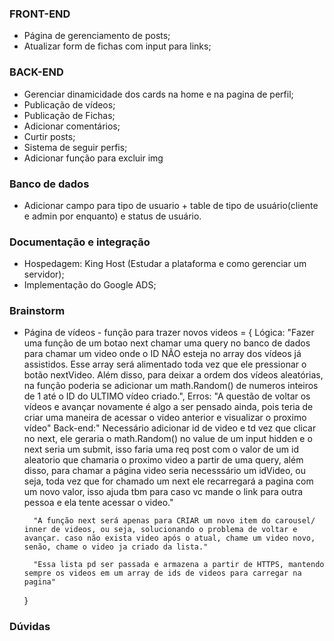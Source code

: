 ### FRONT-END
- Página de gerenciamento de posts;
- Atualizar form de fichas com input para links;

### BACK-END
- Gerenciar dinamicidade dos cards na home e na pagina de perfil;
- Publicação de vídeos;
- Publicação de Fichas;
- Adicionar comentários;
- Curtir posts;
- Sistema de seguir perfis;
- Adicionar função para excluir img

### Banco de dados
- Adicionar campo para tipo de usuario + table de tipo de usuário(cliente e admin por enquanto) e status de usuário.

### Documentação e integração 
- Hospedagem: King Host (Estudar a plataforma e como gerenciar um servidor);
- Implementação do Google ADS;

### Brainstorm
- Página de vídeos - função para trazer novos videos = {
        Lógica: "Fazer uma função de um botao next chamar uma query no banco de dados para chamar um video onde o ID NÃO esteja no array dos vídeos já assistidos. Esse array será alimentado toda vez que ele pressionar o botão nextVideo. Além disso, para deixar a ordem dos vídeos aleatórias, na função poderia se adicionar um math.Random() de numeros inteiros de 1 até o ID do ULTIMO vídeo criado.",
        Erros: "A questão de voltar os vídeos e avançar novamente é algo a ser pensado ainda, pois teria de criar uma maneira de acessar o video anterior e visualizar o proximo vídeo"
        Back-end:" Necessário adicionar id de video e td vez que clicar no next, ele geraria o math.Random() no value de um input hidden e o next seria um submit, isso faria uma req post com o valor de um id aleatorio que chamaria o proximo video a partir de uma query, além disso, para chamar a página video seria necesssário um idVideo, ou seja, toda vez que for chamado um next ele recarregará a pagina com um novo valor, isso ajuda tbm para caso vc mande o link para outra pessoa e ela tente acessar o video."

        "A função next será apenas para CRIAR um novo item do carousel/ inner de videos, ou seja, solucionando o problema de voltar e avançar. caso não exista video após o atual, chame um video novo, senão, chame o video ja criado da lista."

        "Essa lista pd ser passada e armazena a partir de HTTPS, mantendo sempre os videos em um array de ids de videos para carregar na pagina"
    }

### Dúvidas
